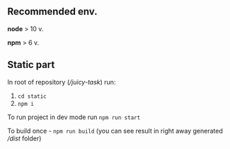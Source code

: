 ## Recommended env.

**node** > 10 v.

**npm** > 6 v.


## Static part

In root of repository (*/juicy-task*) run:
1. ```cd static```
2. ```npm i```

To run project in dev mode run ```npm run start```

To build once - ```npm run build``` (you can see result in right away generated */dist* folder)
